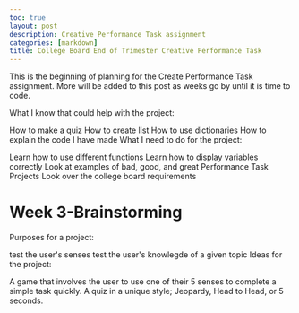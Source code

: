 ```yaml
---
toc: true
layout: post
description: Creative Performance Task assignment
categories: [markdown]
title: College Board End of Trimester Creative Performance Task
---
```


This is the beginning of planning for the Create Performance Task assignment. More will be added to this post as weeks go by until it is time to code.

What I know that could help with the project:

How to make a quiz
How to create list
How to use dictionaries
How to explain the code I have made
What I need to do for the project:

Learn how to use different functions
Learn how to display variables correctly
Look at examples of bad, good, and great Performance Task Projects
Look over the college board requirements



# Week 3-Brainstorming

Purposes for a project:

test the user's senses
test the user's knowlegde of a given topic
Ideas for the project:

A game that involves the user to use one of their 5 senses to complete a simple task quickly.
A quiz in a unique style; Jeopardy, Head to Head, or 5 seconds.